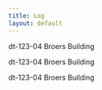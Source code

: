```yaml
---
title: Log
layout: default
---
```


dt-123-04	Broers Building 

dt-123-04	Broers Building 

dt-123-04	Broers Building 

